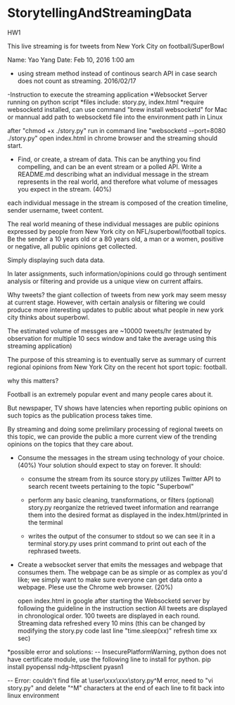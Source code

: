 # StorytellingAndStreamingData
HW1

This live streaming is for tweets from New York City on football/SuperBowl 

Name: Yao Yang
Date: Feb 10, 2016  1:00 am

- using stream method instead of continous search API in case search does not count as streaming. 2016/02/17


-Instruction to execute the streaming application 
 *Websocket Server running on python script
 *files include:  story.py,  index.html
 *require websocketd installed, can use command "brew install websocketd" for Mac or  mannual add path to websocketd file into the environment path in Linux

after "chmod +x ./story.py" 
run in command line "websocketd --port=8080 ./story.py"
open index.html in chrome browser and the streaming should start.



- Find, or create, a stream of data. This can be anything you find compelling, and can be an event stream or a polled API. Write a README.md describing what an individual message in the stream represents in the real world, and therefore what volume of messages you expect in the stream. (40%)

each individual message in the stream is composed of the creation timeline, sender username, tweet content.

The real world meaning of these individual messages are public opinions expressed by people from New York city on NFL/superbowl/football topics. Be the sender a 10 years old or a 80 years old, a man or a women, positive or negative, all public opinions get collected. 

Simply displaying such data data.

In later assignments, such information/opinions could go through sentiment analysis or filtering and provide us a unique view on current affairs.

Why tweets? the giant collection of tweets from new york may seem messy at current stage. However, with certain analysis or filtering we could produce more interesting updates to public about what people in new york city thinks about superbowl. 

The estimated volume of messges are ~10000 tweets/hr (estmated by observation for multiple 10 secs window and take the average using this streaming application)

The purpose of this streaming is to eventually serve as summary of current regional opinions from New York City on the recent hot sport topic: football.

why this matters? 

Football is an extremely popular event and many people cares about it. 

But newspaper, TV shows have latencies when reporting public opinions on such topics as the publication process takes time.  

By streaming and doing some prelimilary processing of regional tweets on this topic, we can provide the public a more current view of the trending opinions on the topics that they care about. 


- Consume the messages in the stream using technology of your choice. (40%) Your solution should expect to stay on forever. It should:
  * consume the stream from its source
  story.py utilizes Twitter API to search recent tweets pertaining to the topic "Superbowl"

  * perform any basic cleaning, transformations, or filters (optional)
  story.py reorganize the retrieved tweet information and rearrange them into the desired format as displayed in the index.html/printed in the terminal

  * writes the output of the consumer to stdout so we can see it in a terminal
  story.py uses print command to print out each of the rephrased tweets.

- Create a websocket server that emits the messages and webpage that consumes them. The webpage can be as simple or as complex as you'd like; we simply want to make sure everyone can get data onto a webpage. Plese use the Chrome web browser. (20%)
  
  open index.html in google after starting the Websocketd server by following the guideline in the instruction section
  All tweets are displayed in chronological order. 100 tweets are displayed in each round.
  Streaming data refreshed every 10 mins (this can be changed by modifying the story.py code last line  "time.sleep(xx)"  refresh time xx sec)




*possible error and solutions:
-- InsecurePlatformWarning,  python does not have certificate module, use the following line to install for python.
pip install pyopenssl ndg-httpsclient pyasn1

-- Error: couldn't find file at \user\xxx\xxx\story.py^M    error,  need to "vi story.py" and delete "^M" characters at the end of each line to fit back into linux environment
